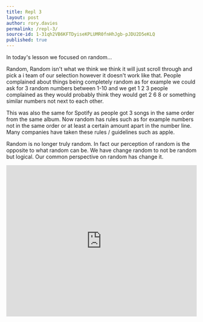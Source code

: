 ```yaml
---
title: Repl 3
layout: post
author: rory.davies
permalink: /repl-3/
source-id: 1-31qh2VB6KFTDyiseKPLUMR0fnHhJgb-pJDU2D5eKLQ
published: true
---
```

In today's lesson we focused on random...

Random, Random isn't what we think we think it will just scroll through and pick a i team of our selection however it doesn't work like that. People complained about things being completely random as for example we could ask for 3 random numbers between 1-10 and we get 1 2 3 people complained as they would probably think they would get 2 6 8 or something similar numbers not next to each other.

This was also the same for Spotify as people got 3 songs in the same order from the same album. Now random has rules such as for example numbers not in the same order or at least a certain amount apart in the number line. Many companies have taken these rules / guidelines such as apple.

Random is no longer truly random. In fact our perception of random is the opposite to what random can be. We have change random to not be random but logical. Our common perspective on random has change it.

 <iframe height="400px" width="100%" src="https://repl.it/@rorydavies/AngelicGranularDeer?lite=true" scrolling="no" frameborder="no" allowtransparency="true" allowfullscreen="true" sandbox="allow-forms allow-pointer-lock allow-popups allow-same-origin allow-scripts allow-modals"></iframe>

